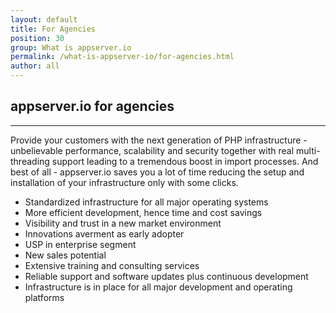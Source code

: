 ```yaml
---
layout: default
title: For Agencies
position: 30
group: What is appserver.io
permalink: /what-is-appserver-io/for-agencies.html
author: all
---
```


## appserver.io for agencies
***

Provide your customers with the next generation of PHP infrastructure - unbelievable performance, scalability and
security together with real multi-threading support leading to a tremendous boost in import processes.
And best of all - appserver.io saves you a lot of time reducing the setup and installation of your
infrastructure only with some clicks.

 * Standardized infrastructure for all major operating systems
 * More efficient development, hence time and cost savings
 * Visibility and trust in a new market environment
 * Innovations averment as early adopter
 * USP in enterprise segment
 * New sales potential
 * Extensive training and consulting services
 * Reliable support and software updates plus continuous development
 * Infrastructure is in place for all major development and operating platforms
